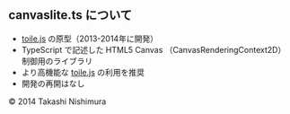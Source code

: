 ## canvaslite.ts について
* [toile.js](https://github.com/TakashiNishimura/toile.js/blob/master/README.md) の原型（2013-2014年に開発）
* TypeScript で記述した HTML5 Canvas （CanvasRenderingContext2D） 制御用のライブラリ
* より高機能な [toile.js](https://github.com/TakashiNishimura/toile.js/blob/master/README.md) の利用を推奨
* 開発の再開はなし

© 2014 Takashi Nishimura
